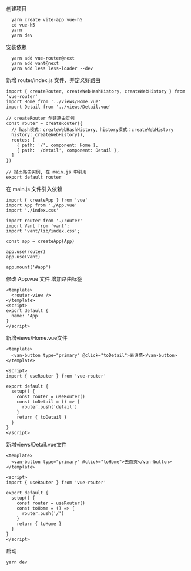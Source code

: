 <!--
 * @Author: 陆伟
 * @Date: 2021-01-22 15:40:32
 * @LastEditTime: 2021-02-20 09:51:48
 * @LastEditors: 陆伟
 * @Description: 
-->
创建项目
```
  yarn create vite-app vue-h5  
  cd vue-h5  
  yarn  
  yarn dev  
```

安装依赖
```
  yarn add vue-router@next
  yarn add vant@next
  yarn add less less-loader --dev
```

新增 router/index.js 文件，并定义好路由
```
import { createRouter, createWebHashHistory, createWebHistory } from 'vue-router'
import Home from '../views/Home.vue'
import Detail from '../views/Detail.vue'

// createRouter 创建路由实例
const router = createRouter({
  // hash模式：createWebHashHistory、history模式：createWebHistory
  history: createWebHistory(),
  routes: [
    { path: '/', component: Home },
    { path: '/detail', component: Detail },
  ]
})

// 抛出路由实例, 在 main.js 中引用
export default router
```
在 main.js 文件引入依赖
```
import { createApp } from 'vue'
import App from './App.vue'
import './index.css'

import router from './router'
import Vant from 'vant';
import 'vant/lib/index.css';

const app = createApp(App)

app.use(router)
app.use(Vant)

app.mount('#app')
```

修改 App.vue 文件 增加路由标签
```
<template>
  <router-view />
</template>
<script>
export default {
  name: 'App'
}
</script>
```

新增views/Home.vue文件
```
<template>
  <van-button type="primary" @click="toDetail">去详情</van-button>
</template>

<script>
import { useRouter } from 'vue-router'

export default {
  setup() {
    const router = useRouter()
    const toDetail = () => {
      router.push('detail')
    }
    return { toDetail }
  }
}
</script>
```
新增views/Detail.vue文件
```
<template>
  <van-button type="primary" @click="toHome">去首页</van-button>
</template>

<script>
import { useRouter } from 'vue-router'

export default {
  setup() {
    const router = useRouter()
    const toHome = () => {
      router.push('/')
    }
    return { toHome }
  }
}
</script>
```
启动
```
yarn dev
```




